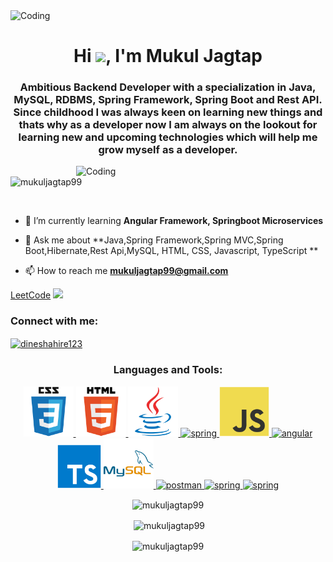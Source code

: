 


<img border-radius="20px" alt="Coding" width="100%" height="500px" src="https://camo.githubusercontent.com/a4c584bce1c41271485d28f92aaf9f581b3c88b68ca723b6edfd58b4ba988c2b/68747470733a2f2f63646e2e6472696262626c652e636f6d2f75736572732f313138373833362f73637265656e73686f74732f363533393432392f70726f6772616d65722e676966">



<h1 align="center">Hi <img src="https://media.giphy.com/media/hvRJCLFzcasrR4ia7z/giphy.gif" width="35">, I'm Mukul Jagtap</h1>
<h3 align="center">Ambitious Backend Developer with a specialization in Java, MySQL, RDBMS, Spring Framework, Spring Boot and Rest API. Since childhood I was always keen on learning new things and thats why as a developer now I am always on the lookout for learning new and upcoming technologies which will help me grow myself as a developer.</h3>

<img align="right" alt="Coding" width="399" src = "https://camo.githubusercontent.com/8bf6f6d78abc81fcf9c49f10649423e73ea44bc248e83aaae8759d401c829a84/68747470733a2f2f70687973696373677572756b756c2e66696c65732e776f726470726573732e636f6d2f323031392f30322f6368617261637465722d312e676966">

<p align="left"> <img src="https://komarev.com/ghpvc/?username=mukuljagtap99&label=Profile%20views&color=0e75b6&style=flat" alt="mukuljagtap99" /> </p>

<p align="left"> <a href="https://twitter.com/" target="blank"><img src="https://img.shields.io/twitter/follow/?logo=twitter&style=for-the-badge" alt="" /></a> </p>

- 🌱 I’m currently learning **Angular Framework, Springboot Microservices**

- 💬 Ask me about **Java,Spring Framework,Spring MVC,Spring Boot,Hibernate,Rest Api,MySQL, HTML, CSS, Javascript, TypeScript **

- 📫 How to reach me **mukuljagtap99@gmail.com**

 [LeetCode](https://leetcode.com/Mukul_99/)
  ![](https://leetcard.jacoblin.cool/Mukul_99)

<h3 align="left">Connect with me:</h3>
<p align="left" >
<a href="www.linkedin.com/in/mukulrjagtap-321374283" target="blank"><img align="center" src="https://raw.githubusercontent.com/rahuldkjain/github-profile-readme-generator/master/src/images/icons/Social/linked-in-alt.svg" alt="dineshahire123" height="30" width="40" /></a>
</p>

<h3 align="center">Languages and Tools:</h3>
<p align="center"> <a href="https://www.w3schools.com/css/" target="_blank" rel="noreferrer"> <img src="https://raw.githubusercontent.com/devicons/devicon/master/icons/css3/css3-original-wordmark.svg" alt="css3" width="80" height="80"/> </a> <a href="https://www.w3.org/html/" target="_blank" rel="noreferrer"> <img src="https://raw.githubusercontent.com/devicons/devicon/master/icons/html5/html5-original-wordmark.svg" alt="html5" width="80" height="80"/> </a> <a href="https://www.java.com" target="_blank" rel="noreferrer"> <img src="https://raw.githubusercontent.com/devicons/devicon/master/icons/java/java-original.svg" alt="java" width="80" height="80"/> </a> <a href="https://hibernate.org/orm/documentation/6.2/" target="_blank" rel="noreferrer"> <img src="https://cdn.freebiesupply.com/logos/large/2x/hibernate-logo-png-transparent.png" alt="spring" width="80" height="80"/> </a> <a href="https://developer.mozilla.org/en-US/docs/Web/JavaScript" target="_blank" rel="noreferrer"> <img src="https://raw.githubusercontent.com/devicons/devicon/master/icons/javascript/javascript-original.svg" alt="javascript" width="80" height="80"/> </a> <a href="https://angular.io" target="_blank" rel="noreferrer"> <img src="https://angular.io/assets/images/logos/angular/angular.svg" alt="angular" width="80" height="80"/> </a>  <a href="https://www.typescriptlang.org/" target="_blank" rel="noreferrer"> <img src="https://raw.githubusercontent.com/devicons/devicon/master/icons/typescript/typescript-original.svg" alt="typescript" width="70" height="70"/> </a> <a href="https://www.mysql.com/" target="_blank" rel="noreferrer"> <img src="https://raw.githubusercontent.com/devicons/devicon/master/icons/mysql/mysql-original-wordmark.svg" alt="mysql" width="80" height="80"/> </a> <a href="https://postman.com" target="_blank" rel="noreferrer"> <img src="https://www.vectorlogo.zone/logos/getpostman/getpostman-icon.svg" alt="postman" width="80" height="80"/> </a> <a href="https://spring.io/" target="_blank" rel="noreferrer"> <img src="https://www.vectorlogo.zone/logos/springio/springio-icon.svg" alt="spring" width="80" height="80"/> </a> <a href="https://docs.spring.io/spring-boot/docs/current/reference/htmlsingle/" target="_blank" rel="noreferrer"> <img src="https://pbs.twimg.com/profile_images/1235868806079057921/fTL08u_H_400x400.png" alt="spring" width="120" height="100"/> </a> </p>

<p align="center"><img width ="600" align="center" src="https://github-readme-stats.vercel.app/api/top-langs?username=dmukuljagtap99&show_icons=true&locale=en&layout=compact" alt="mukuljagtap99" /></p>

<p align="center">&nbsp;<img width ="600" align="center" src="https://github-readme-stats.vercel.app/api?username=mukuljagtap99&show_icons=true&locale=en" alt="mukuljagtap99" /></p>

<p align="center"><img width ="600" align="center" src="https://github-readme-streak-stats.herokuapp.com/?user=mukuljagtap99&" alt="mukuljagtap99" /></p>

